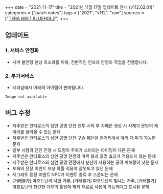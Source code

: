 +++
date = "2021-11-17"
title = "2021년 11월 17일 업데이트 안내 (v112.02.01)"
categories = ["patch notes"]
tags = ["2021", "v112", "raw"]
sources = ["[TERA 테라 | BLUEHOLE](https://playtera.co.kr/news/updates/704)"]
+++

## 업데이트

### **1.** 서비스 안정화
- 서버 불안정 현상 최소화를 위해, 전반적인 인프라 안정화 작업을 진행합니다.

### **2.** 부가서비스
- 테라샵에서 아래의 아이템이 판매됩니다.

`Image not available`

## 버그 수정

- 저주받은 안타로스의 심연 공명 던전 전투 시작 후 차폐문 생성 시 사제가 문밖의 캐릭터를 끌어올 수 있는 문제
- 저주받은 안타로스의 심연 공명 던전 구슬 패턴을 원거리에서 여러 개 파괴 가능한 문제
- 일부 시험의 던전 진행 시 모험의 주화가 소비되는 타이밍이 다른 문제
- 저주받은 안타로스의 심연 공명 던전의 마력 붕괴 공명 효과가 적용되지 않는 문제
- 저주받은 안타로스의 심연 공명 던전에서 분신이 사용하는 공격 피해량이 낮은 문제
- 포화의 전장 이벤트 보상 확률 적용이 잘못되고 있던 문제
- 세그레토 등장 이벤트 NPC가 이벤트 종료 후 스폰되는 문제
- [거래불가] 마흐트난의 탁한 가루, [거래불가] 마흐트난의 빛나는 가루, [거래불가] 마흐트난의 찬란한 가루의 툴팁에 제작 재료로 사용이 가능하다고 표시된 문제
